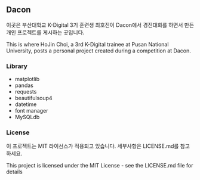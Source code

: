 ## Dacon
이곳은 부산대학교 K-Digital 3기 훈련생 최호진이 Dacon에서 경진대회를 하면서 만든 개인 프로젝트를 게시하는 곳입니다.

This is where HoJin Choi, a 3rd K-Digital trainee at Pusan National University, posts a personal project created during a competition at Dacon.

### Library
+ matplotlib
+ pandas
+ requests
+ beautifulsoup4
+ datetime
+ font manager
+ MySQLdb

### License
이 프로젝트는 MIT 라이선스가 적용되고 있습니다. 세부사항은 LICENSE.md를 참고하세요.

This project is licensed under the MIT License - see the LICENSE.md file for details

